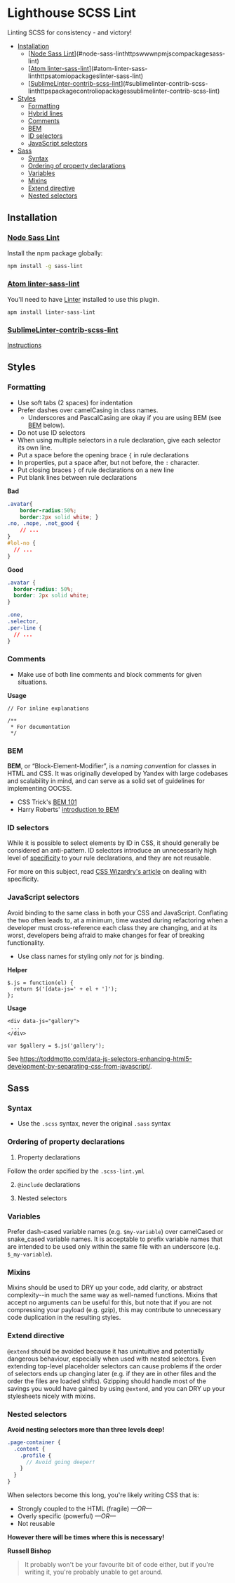 # Lighthouse SCSS Lint

Linting SCSS for consistency - and victory!

<!-- TOC depthFrom:2 depthTo:6 withLinks:1 updateOnSave:1 orderedList:0 -->

- [Installation](#installation)
	- [[Node Sass Lint](https://www.npmjs.com/package/sass-lint)](#node-sass-linthttpswwwnpmjscompackagesass-lint)
	- [[Atom linter-sass-lint](https://atom.io/packages/linter-sass-lint)](#atom-linter-sass-linthttpsatomiopackageslinter-sass-lint)
	- [[Sublime​Linter-contrib-scss-lint](https://packagecontrol.io/packages/SublimeLinter-contrib-scss-lint)](#sublimelinter-contrib-scss-linthttpspackagecontroliopackagessublimelinter-contrib-scss-lint)
- [Styles](#styles)
	- [Formatting](#formatting)
	- [Hybrid lines](#hybrid-lines)
	- [Comments](#comments)
	- [BEM](#bem)
	- [ID selectors](#id-selectors)
	- [JavaScript selectors](#javascript-selectors)
- [Sass](#sass)
	- [Syntax](#syntax)
	- [Ordering of property declarations](#ordering-of-property-declarations)
	- [Variables](#variables)
	- [Mixins](#mixins)
	- [Extend directive](#extend-directive)
	- [Nested selectors](#nested-selectors)

<!-- /TOC -->

## Installation

### [Node Sass Lint](https://www.npmjs.com/package/sass-lint)

Install the npm package globally:

```bash
npm install -g sass-lint
```

### [Atom linter-sass-lint](https://atom.io/packages/linter-sass-lint)

You'll need to have [Linter](https://atom.io/packages/linter) installed to use this plugin.

```
apm install linter-sass-lint
```

### [Sublime​Linter-contrib-scss-lint](https://packagecontrol.io/packages/SublimeLinter-contrib-scss-lint)

[Instructions](https://packagecontrol.io/packages/SublimeLinter-contrib-scss-lint)

## Styles

### Formatting

* Use soft tabs (2 spaces) for indentation
* Prefer dashes over camelCasing in class names.
  - Underscores and PascalCasing are okay if you are using BEM (see [BEM](#bem) below).
* Do not use ID selectors
* When using multiple selectors in a rule declaration, give each selector its own line.
* Put a space before the opening brace `{` in rule declarations
* In properties, put a space after, but not before, the `:` character.
* Put closing braces `}` of rule declarations on a new line
* Put blank lines between rule declarations

**Bad**

```css
.avatar{
    border-radius:50%;
    border:2px solid white; }
.no, .nope, .not_good {
    // ...
}
#lol-no {
  // ...
}
```

**Good**

```css
.avatar {
  border-radius: 50%;
  border: 2px solid white;
}

.one,
.selector,
.per-line {
  // ...
}
```

### Comments

* Make use of both line comments and block comments for given situations.


**Usage**
```
// For inline explanations

/**
 * For documentation
 */
```

### BEM

**BEM**, or “Block-Element-Modifier”, is a _naming convention_ for classes in HTML and CSS. It was originally developed by Yandex with large codebases and scalability in mind, and can serve as a solid set of guidelines for implementing OOCSS.

  * CSS Trick's [BEM 101](https://css-tricks.com/bem-101/)
  * Harry Roberts' [introduction to BEM](http://csswizardry.com/2013/01/mindbemding-getting-your-head-round-bem-syntax/)

### ID selectors

While it is possible to select elements by ID in CSS, it should generally be considered an anti-pattern. ID selectors introduce an unnecessarily high level of [specificity](https://developer.mozilla.org/en-US/docs/Web/CSS/Specificity) to your rule declarations, and they are not reusable.

For more on this subject, read [CSS Wizardry's article](http://csswizardry.com/2014/07/hacks-for-dealing-with-specificity/) on dealing with specificity.

### JavaScript selectors

Avoid binding to the same class in both your CSS and JavaScript. Conflating the two often leads to, at a minimum, time wasted during refactoring when a developer must cross-reference each class they are changing, and at its worst, developers being afraid to make changes for fear of breaking functionality.

* Use class names for styling only _not_ for js binding.

**Helper**

```
$.js = function(el) {
  return $('[data-js=' + el + ']');
};
```

**Usage**
```
<div data-js="gallery">
 ...
</div>

var $gallery = $.js('gallery');
```

See https://toddmotto.com/data-js-selectors-enhancing-html5-development-by-separating-css-from-javascript/.

## Sass

### Syntax

* Use the `.scss` syntax, never the original `.sass` syntax

### Ordering of property declarations

1. Property declarations

Follow the order spcified by the `.scss-lint.yml`

2. `@include` declarations

<!-- TODO: Specify mixin <-> property order -->

3. Nested selectors

<!-- TODO: Specify nested selector property order -->

### Variables

Prefer dash-cased variable names (e.g. `$my-variable`) over camelCased or snake_cased variable names. It is acceptable to prefix variable names that are intended to be used only within the same file with an underscore (e.g. `$_my-variable`).

### Mixins

Mixins should be used to DRY up your code, add clarity, or abstract complexity--in much the same way as well-named functions. Mixins that accept no arguments can be useful for this, but note that if you are not compressing your payload (e.g. gzip), this may contribute to unnecessary code duplication in the resulting styles.

### Extend directive

`@extend` should be avoided because it has unintuitive and potentially dangerous behaviour, especially when used with nested selectors. Even extending top-level placeholder selectors can cause problems if the order of selectors ends up changing later (e.g. if they are in other files and the order the files are loaded shifts). Gzipping should handle most of the savings you would have gained by using `@extend`, and you can DRY up your stylesheets nicely with mixins.

### Nested selectors

**Avoid nesting selectors more than three levels deep!**

```scss
.page-container {
  .content {
    .profile {
      // Avoid going deeper!
    }
  }
}
```

When selectors become this long, you're likely writing CSS that is:

* Strongly coupled to the HTML (fragile) *—OR—*
* Overly specific (powerful) *—OR—*
* Not reusable

**However there will be times where this is necessary!**

**Russell Bishop**

> It probably won't be your favourite bit of code either, but if you're writing it, you're probably unable to get around.

